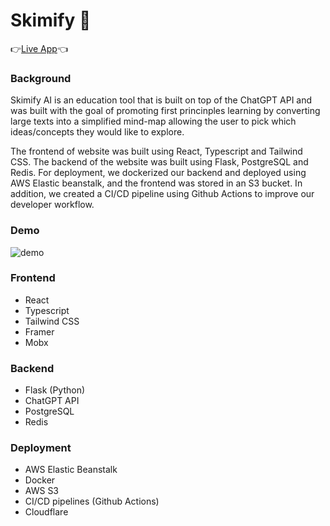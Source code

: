 # Skimify 📄
👉[Live App](https://skimify.ai/)👈

### Background
Skimify AI is an education tool that is built on top of the ChatGPT API and was built with the goal of promoting first princinples learning by converting large texts into a simplified mind-map allowing the user to pick which ideas/concepts they would like to explore. 

The frontend of website was built using React, Typescript and Tailwind CSS. The backend of the website was built using Flask, PostgreSQL and Redis.
For deployment, we dockerized our backend and deployed using AWS Elastic beanstalk, and the frontend was stored in an S3 bucket. In addition, we created a CI/CD pipeline using Github Actions to improve our developer workflow.  

### Demo
![demo](https://media.giphy.com/media/v1.Y2lkPTc5MGI3NjExZDNiNzJiMjQ2MTA4YjE5M2FlMTA0NzYyOGEwMGZmZmJiODNjZTc5OSZlcD12MV9pbnRlcm5hbF9naWZzX2dpZklkJmN0PWc/Aov25JUjUW22hv0XeL/giphy.gif)

### Frontend
* React
* Typescript
* Tailwind CSS
* Framer
* Mobx

### Backend
* Flask (Python)
* ChatGPT API
* PostgreSQL
* Redis

### Deployment
* AWS Elastic Beanstalk
* Docker
* AWS S3
* CI/CD pipelines (Github Actions)
* Cloudflare
